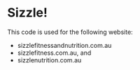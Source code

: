 # Sizzle!
This code is used for the following website:
* sizzlefitnessandnutrition.com.au
* sizzlefitness.com.au, and
* sizzlenutrition.com.au
